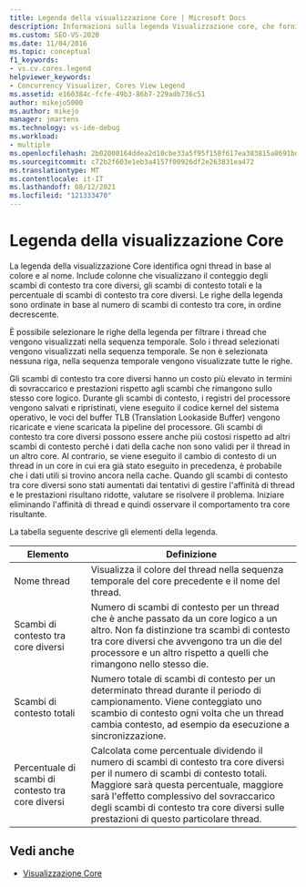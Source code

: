 ```yaml
---
title: Legenda della visualizzazione Core | Microsoft Docs
description: Informazioni sulla legenda Visualizzazione core, che fornisce i dati del cambio di contesto tabulare e la selezione dei thread. Informazioni anche sui commutatori di contesto e sulle prestazioni.
ms.custom: SEO-VS-2020
ms.date: 11/04/2016
ms.topic: conceptual
f1_keywords:
- vs.cv.cores.legend
helpviewer_keywords:
- Concurrency Visualizer, Cores View Legend
ms.assetid: e160384c-fcfe-49b3-86b7-229adb736c51
author: mikejo5000
ms.author: mikejo
manager: jmartens
ms.technology: vs-ide-debug
ms.workload:
- multiple
ms.openlocfilehash: 2b02000164ddea2d10cbe33a5f95f158f617ea383815a8691bd215b6a0424663
ms.sourcegitcommit: c72b2f603e1eb3a4157f00926df2e263831ea472
ms.translationtype: MT
ms.contentlocale: it-IT
ms.lasthandoff: 08/12/2021
ms.locfileid: "121333470"
---
```

# <a name="cores-view-legend"></a>Legenda della visualizzazione Core
La legenda della visualizzazione Core identifica ogni thread in base al colore e al nome. Include colonne che visualizzano il conteggio degli scambi di contesto tra core diversi, gli scambi di contesto totali e la percentuale di scambi di contesto tra core diversi. Le righe della legenda sono ordinate in base al numero di scambi di contesto tra core, in ordine decrescente.

 È possibile selezionare le righe della legenda per filtrare i thread che vengono visualizzati nella sequenza temporale. Solo i thread selezionati vengono visualizzati nella sequenza temporale. Se non è selezionata nessuna riga, nella sequenza temporale vengono visualizzate tutte le righe.

 Gli scambi di contesto tra core diversi hanno un costo più elevato in termini di sovraccarico e prestazioni rispetto agli scambi che rimangono sullo stesso core logico. Durante gli scambi di contesto, i registri del processore vengono salvati e ripristinati, viene eseguito il codice kernel del sistema operativo, le voci del buffer TLB (Translation Lookaside Buffer) vengono ricaricate e viene scaricata la pipeline del processore. Gli scambi di contesto tra core diversi possono essere anche più costosi rispetto ad altri scambi di contesto perché i dati della cache non sono validi per il thread in un altro core. Al contrario, se viene eseguito il cambio di contesto di un thread in un core in cui era già stato eseguito in precedenza, è probabile che i dati utili si trovino ancora nella cache. Quando gli scambi di contesto tra core diversi sono stati aumentati dai tentativi di gestire l'affinità di thread e le prestazioni risultano ridotte, valutare se risolvere il problema. Iniziare eliminando l'affinità di thread e quindi osservare il comportamento tra core risultante.

 La tabella seguente descrive gli elementi della legenda.

|Elemento|Definizione|
|-------------|----------------|
|Nome thread|Visualizza il colore del thread nella sequenza temporale del core precedente e il nome del thread.|
|Scambi di contesto tra core diversi|Numero di scambi di contesto per un thread che è anche passato da un core logico a un altro. Non fa distinzione tra scambi di contesto tra core diversi che avvengono tra un die del processore e un altro rispetto a quelli che rimangono nello stesso die.|
|Scambi di contesto totali|Numero totale di scambi di contesto per un determinato thread durante il periodo di campionamento. Viene conteggiato uno scambio di contesto ogni volta che un thread cambia contesto, ad esempio da esecuzione a sincronizzazione.|
|Percentuale di scambi di contesto tra core diversi|Calcolata come percentuale dividendo il numero di scambi di contesto tra core diversi per il numero di scambi di contesto totali. Maggiore sarà questa percentuale, maggiore sarà l'effetto complessivo del sovraccarico degli scambi di contesto tra core diversi sulle prestazioni di questo particolare thread.|

## <a name="see-also"></a>Vedi anche
- [Visualizzazione Core](../profiling/cores-view.md)